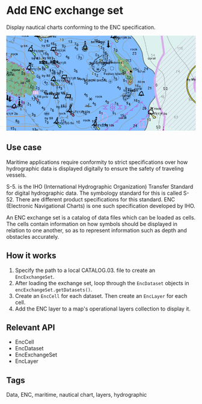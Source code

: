 # Add ENC exchange set

Display nautical charts conforming to the ENC specification.

![](AddEncExchangeSet.png)

## Use case

Maritime applications require conformity to strict specifications over how hydrographic data is displayed digitally to ensure the safety of traveling vessels.

S-5.  is the IHO (International Hydrographic Organization) Transfer Standard for digital hydrographic data. The symbology standard for this is called S-52.  There are different product specifications for this standard. ENC (Electronic Navigational Charts) is one such specification developed by IHO.

An ENC exchange set is a catalog of data files which can be loaded as cells. The cells contain information on how symbols should be displayed in relation to one another, so as to represent information such as depth and obstacles accurately.

## How it works

1.  Specify the path to a local CATALOG.03.  file to create an `EncExchangeSet`.
2.  After loading the exchange set, loop through the `EncDataset` objects in `encExchangeSet.getDatasets()`.
3.  Create an `EncCell` for each dataset. Then create an `EncLayer` for each cell.
4.  Add the ENC layer to a map's operational layers collection to display it.

## Relevant API

*   EncCell
*   EncDataset
*   EncExchangeSet
*   EncLayer

## Tags

Data, ENC, maritime, nautical chart, layers, hydrographic
